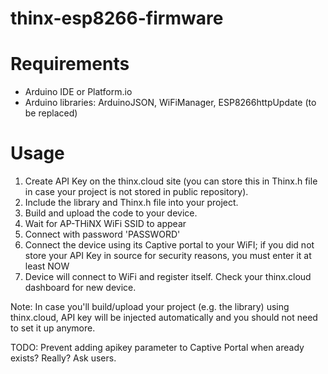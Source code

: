 # thinx-esp8266-firmware

# Requirements

- Arduino IDE or Platform.io
- Arduino libraries: ArduinoJSON, WiFiManager, ESP8266httpUpdate (to be replaced)

# Usage

1. Create API Key on the thinx.cloud site (you can store this in Thinx.h file in case your project is not stored in public repository).
2. Include the library and Thinx.h file into your project.
3. Build and upload the code to your device.
4. Wait for AP-THiNX WiFi SSID to appear
5. Connect with password 'PASSWORD'
6. Connect the device using its Captive portal to your WiFI; if you did not store your API Key in source for security reasons, you must enter it at least NOW
7. Device will connect to WiFi and register itself. Check your thinx.cloud dashboard for new device.

Note: In case you'll build/upload your project (e.g. the library) using thinx.cloud, API key will be injected automatically and you should not need to set it up anymore.

TODO: Prevent adding apikey parameter to Captive Portal when aready exists? Really? Ask users.

